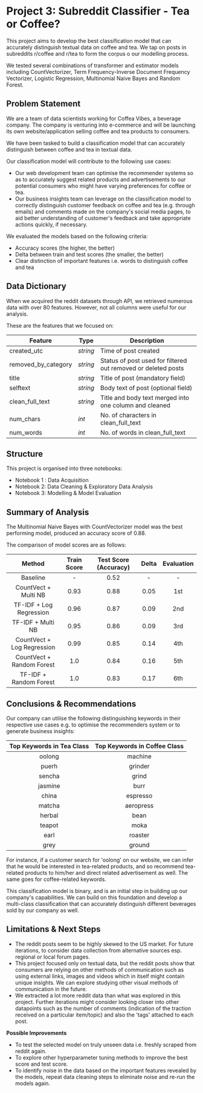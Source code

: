 
# Project 3: Subreddit Classifier - Tea or Coffee?


This project aims to develop the best classification model that can accurately distinguish textual data on coffee and tea. 
We tap on posts in subreddits r/coffee and r/tea to form the corpus o our modelling process. 

We tested several combinations of transformer and estimator models including CountVectorizer, 
Term Frequency-Inverse Document Frequency Vectorizer, Logistic Regression, Multinomial Naive Bayes and Random Forest. 

## Problem Statement

We are a team of data scientists working for Coffea Vibes, a beverage company. 
The company is venturing into e-commerce and will be launching its own website/application selling coffee and tea products to consumers. 

We have been tasked to build a classification model that can accurately distinguish between coffee and tea in textual data.

Our classification model will contribute to the following use cases: 
* Our web development team can optimise the recommender systems so as to accurately suggest related products and advertisements to our potential consumers who might have varying preferences for coffee or tea.
* Our business insights team can leverage on the classification model to correctly distinguish customer feedback on coffee and tea (e.g. through emails) and comments made on the company's social media pages, to aid better understanding of customer's feedback and take appropriate actions quickly, if necessary. 

We evaluated the models based on the following criteria:
* Accuracy scores (the higher, the better)
* Delta between train and test scores (the smaller, the better)
* Clear distinction of important features i.e. words to distinguish coffee and tea

## Data Dictionary

When we acquired the reddit datasets through API, we retrieved numerous data with over 80 features. However, not all columns were 
useful for our analysis. 

These are the features that we focused on: 

|Feature|Type|Description|
|---|---|---|
|created_utc|*string*|Time of post created|
|removed_by_category|*string*|Status of post used for filtered out removed or deleted posts|
|title|*string*|Title of post (mandatory field)|
|selftext|*string*|Body text of post (optional field)|
|clean_full_text|*string*|Title and body text merged into one column and cleaned|
|num_chars|*int*|No. of characters in clean_full_text|
|num_words|*int*|No. of words in clean_full_text|




## Structure

This project is organised into three notebooks: 

- Notebook 1 : Data Acquisition
- Notebook 2: Data Cleaning & Exploratory Data Analysis 
- Notebook 3: Modelling & Model Evaluation

## Summary of Analysis

The Multinomial Naive Bayes with CountVectorizer model was the best performing model, produced an accuracy score of 0.88. 

The comparison of model scores are as follows: 

| Method | Train Score | Test Score (Accuracy) |Delta|Evaluation|
| :-: | :-: | :-: | :-:|:-:|
| Baseline | - | 0.52 | -|-|
| CountVect + Multi NB | 0.93 | 0.88| 0.05 | 1st |
| TF-IDF + Log Regression | 0.96 | 0.87 | 0.09 |2nd |
|TF-IDF + Multi NB | 0.95 | 0.86 | 0.09 | 3rd |
| CountVect + Log Regression | 0.99 | 0.85 | 0.14 |4th |
| CountVect + Random Forest | 1.0 | 0.84 | 0.16 |5th |
| TF-IDF + Random Forest | 1.0 | 0.83 | 0.17 | 6th |





   

## Conclusions & Recommendations

Our company can utilise the following distinguishing keywords in their respective use cases e.g. to optimise the recommenders system or to generate business insights: 

| Top Keywords in Tea Class | Top Keywords in Coffee Class|
| :-: | :-: |
|oolong|machine|
|puerh|grinder|
|sencha|grind|
|jasmine|burr|
|china|espresso|
|matcha|aeropress|
|herbal|bean|
|teapot|moka|
|earl|roaster|
|grey|ground

For instance, if a customer search for 'oolong' on our website, we can infer that he would be interested in tea-related products, and so recommend tea-related products to him/her and direct related advertisement as well. The same goes for coffee-related keywords. 

This classification model is binary, and is an initial step in building up our company's capabilities. We can build on this foundation and develop a multi-class classification that can accurately distinguish different beverages sold by our company as well. 
## Limitations & Next Steps

* The reddit posts seem to be highly skewed to the US market. For future iterations, to consider data collection from alternative sources esp. regional or local forum pages. 
* This project focused only on textual data, but the reddit posts show that consumers are relying on other methods of communication such as using external links, images and videos which in itself might contain unique insights. We can explore studying other visual methods of communication in the future.  
* We extracted a lot more reddit data than what was explored in this project. Further iterations might consider looking closer into other datapoints such as the number of comments (indication of the traction received on a particular item/topic) and also the 'tags' attached to each post. 

**Possible Improvements**
* To test the selected model on truly unseen data i.e. freshly scraped from reddit again. 
* To explore other hyperparameter tuning methods to improve the best score and test score. 
* To identify noise in the data based on the important features revealed by the models, repeat data cleaning steps to eliminate noise and re-run the models again. 